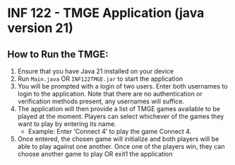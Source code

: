 # INF 122 - TMGE Application (java version 21)
## How to Run the TMGE:
1. Ensure that you have Java 21 installed on your device
2. Run `Main.java` OR `INF122TMGE.jar` to start the application
2. You will be prompted with a login of two users. Enter both usernames to login to the application. Note that there are no authentication or verification methods present, any usernames will suffice.
3. The application will then provide a list of TMGE games available to be played at the moment. Players can select whichever of the games they want to play by entering its name.
    - Example: Enter ‘Connect 4’ to play the game Connect 4.
4. Once entered, the chosen game will initialize and both players will be able to play against one another.
   Once one of the players win, they can choose another game to play OR exit1 the application